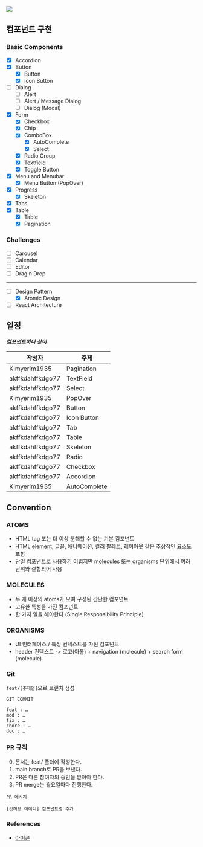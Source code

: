 ![](https://img.shields.io/badge/기간-2023--05~2023--06-blue)

## 컴포넌트 구현

### Basic Components

-   [x] Accordion
-   [x] Button
    -   [x] Button
    -   [x] Icon Button
-   [ ] Dialog
    -   [ ] Alert
    -   [ ] Alert / Message Dialog
    -   [ ] Dialog (Modal)
-   [x] Form
    -   [x] Checkbox
    -   [x] Chip
    -   [x] ComboBox
        -   [x] AutoComplete
        -   [x] Select
    -   [x] Radio Group
    -   [x] Textfield
    -   [x] Toggle Button
-   [x] Menu and Menubar
    -   [x] Menu Button (PopOver)
-   [x] Progress
    -   [x] Skeleton
-   [x] Tabs
-   [x] Table
    -   [x] Table
    -   [x] Pagination

### Challenges

-   [ ] Carousel
-   [ ] Calendar
-   [ ] Editor
-   [ ] Drag n Drop

---

-   [ ] Design Pattern
    -   [x] Atomic Design
-   [ ] React Architecture

## 일정

**_컴포넌트마다 상이_**

| 작성자           | 주제         |
| ---------------- | ------------ |
| Kimyerim1935     | Pagination   |
| akffkdahffkdgo77 | TextField    |
| akffkdahffkdgo77 | Select       |
| Kimyerim1935     | PopOver      |
| akffkdahffkdgo77 | Button       |
| akffkdahffkdgo77 | Icon Button  |
| akffkdahffkdgo77 | Tab          |
| akffkdahffkdgo77 | Table        |
| akffkdahffkdgo77 | Skeleton     |
| akffkdahffkdgo77 | Radio        |
| akffkdahffkdgo77 | Checkbox     |
| akffkdahffkdgo77 | Accordion    |
| Kimyerim1935     | AutoComplete |

## Convention

### ATOMS

-   HTML tag 또는 더 이상 분해할 수 없는 기본 컴포넌트
-   HTML element, 글꼴, 애니메이션, 컬러 팔레트, 레이아웃 같은 추상적인 요소도 포함
-   단일 컴포넌트로 사용하기 어렵지만 molecules 또는 organisms 단위에서 여러 단위와 결합되어 사용

### MOLECULES

-   두 개 이상의 atoms가 모여 구성된 간단한 컴포넌트
-   고유한 특성을 가진 컴포넌트
-   한 가지 일을 해야한다 (Single Responsibility Principle)

### ORGANISMS

-   UI 인터페이스 / 특정 컨텍스트를 가진 컴포넌트
-   header 컨텍스트 -> 로고(아톰) + navigation (molecule) + search form (molecule)

### Git

<code>feat/[주제명]</code>으로 브랜치 생성

```
GIT COMMIT

feat : …
mod : …
fix : …
chore : …
doc : …
```

### PR 규칙

0. 문서는 feat/ 폴더에 작성한다.
1. main branch로 PR을 보낸다.
2. PR은 다른 참여자의 승인을 받아야 한다.
3. PR merge는 월요일마다 진행한다.

```
PR 메시지

[깃허브 아이디] 컴포넌트명 추가

```

### References

-   [아이콘](https://heroicons.com/)
